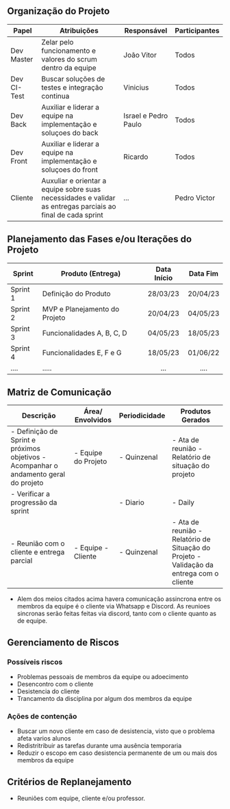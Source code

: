 ## Organização do Projeto
| Papel       | Atribuições                                                                                                 | Responsável          | Participantes |
| ----------- | ----------------------------------------------------------------------------------------------------------- | -------------------- | ------------- |
| Dev Master  | Zelar pelo funcionamento e valores do scrum dentro da equipe                                                | João Vitor           | Todos         |
| Dev CI-Test | Buscar soluções de testes e integração continua                                                             | Vinicius             | Todos         |
| Dev Back    | Auxiliar e liderar a equipe na implementação e soluçoes do back                                             | Israel e Pedro Paulo | Todos         |
| Dev Front   | Auxiliar e liderar a equipe na implementação e soluçoes do front                                            | Ricardo              | Todos         |
| Cliente     | Auxuliar e orientar a equipe sobre suas necessidades e validar as entregas parciais ao final de cada sprint | ...                  | Pedro Victor  |

## Planejamento das Fases e/ou Iterações do Projeto
| Sprint   | Produto (Entrega)             | Data Início | Data Fim |
| -------- | ----------------------------- | :---------: | :------: |
| Sprint 1 | Definição do Produto          |  28/03/23   | 20/04/23 |
| Sprint 2 | MVP e Planejamento do Projeto |  20/04/23   | 04/05/23 |
| Sprint 3 | Funcionalidades A, B, C, D    |  04/05/23   | 18/05/23 |
| Sprint 4 | Funcionalidades E, F e G      |  18/05/23   | 01/06/22 |
| ....     | .....                         |     ...     |   ....   |

## Matriz de Comunicação
| Descrição                                                                            | Área/ Envolvidos    | Periodicidade | Produtos Gerados                                                                          |
| ------------------------------------------------------------------------------------ | ------------------- | ------------- | ----------------------------------------------------------------------------------------- |
| - Definição de Sprint e próximos objetivos - Acompanhar o andamento geral do projeto | - Equipe do Projeto | - Quinzenal   | - Ata de reunião - Relatório de situação do projeto                                       |
| - Verificar a progressão da sprint                                                   |                     | - Diario      | - Daily                                                                                   |
| - Reunião com o cliente e entrega parcial                                            | - Equipe - Cliente  | - Quinzenal   | - Ata de reunião  - Relatório de Situação do Projeto - Validação da entrega com o cliente |
- Alem dos meios citados acima havera comunicação assincrona entre os membros da equipe é o cliente via Whatsapp e Discord. As reunioes sincronas serão feitas feitas via discord, tanto com o cliente quanto as de equipe.

## Gerenciamento de Riscos
### Possíveis riscos
-   Problemas pessoais de membros da equipe ou adoecimento
-   Desencontro com o cliente
-   Desistencia do cliente
-   Trancamento da disciplina por algum dos membros da equipe
### Ações de contenção 
-   Buscar um novo cliente em caso de desistencia, visto que o problema afeta varios alunos
-   Redistritribuir as tarefas durante uma ausência temporaria
-   Reduzir o escopo em caso desistencia permanente de um ou mais dos membros da equipe

## Critérios de Replanejamento
-   Reuniões com equipe, cliente e/ou professor.